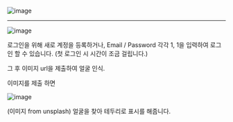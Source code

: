 ![image](https://user-images.githubusercontent.com/35569652/53177043-a8d05100-3632-11e9-8ab9-d40f03cd511c.png)

---
![image](https://user-images.githubusercontent.com/35569652/53177186-e92fcf00-3632-11e9-9efc-f538e7cea859.png)

로그인을 위해 새로 계정을 등록하거나, Email / Password 각각 1, 1을 입력하여 로그인 할 수 있습니다.
(첫 로그인 시 시간이 조금 걸립니다.)

그 후 이미지 url을 제출하여 얼굴 인식.

이미지를 제출 하면 

![image](https://user-images.githubusercontent.com/35569652/53728051-11ca8b00-3eb5-11e9-88fd-d699d0c7bd19.png)

(이미지 from unsplash)
얼굴을 찾아 테두리로 표시를 해줍니다.
